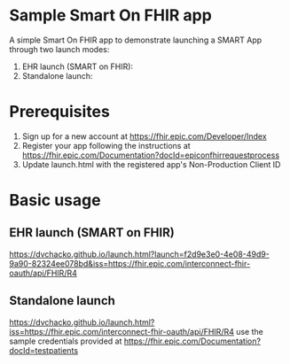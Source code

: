# Sample Smart On FHIR app
A simple Smart On FHIR app to demonstrate launching a SMART App through two launch modes:
1. EHR launch (SMART on FHIR):
2. Standalone launch:

# Prerequisites
1. Sign up for a new account at https://fhir.epic.com/Developer/Index
2. Register your app following the instructions at https://fhir.epic.com/Documentation?docId=epiconfhirrequestprocess
3. Update launch.html with the registered app's Non-Production Client ID

# Basic usage
## EHR launch (SMART on FHIR)
https://dvchacko.github.io/launch.html?launch=f2d9e3e0-4e08-49d9-9a90-82324ee078bd&iss=https://fhir.epic.com/interconnect-fhir-oauth/api/FHIR/R4


## Standalone launch
https://dvchacko.github.io/launch.html?iss=https://fhir.epic.com/interconnect-fhir-oauth/api/FHIR/R4
use the sample credentials provided at https://fhir.epic.com/Documentation?docId=testpatients
